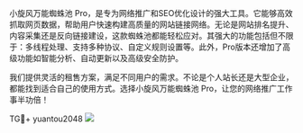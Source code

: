 小旋风万能蜘蛛池 Pro，是专为网络推广和SEO优化设计的强大工具。它能够高效抓取网页数据，帮助用户快速构建高质量的网站链接网络。无论是网站排名提升、内容采集还是反向链接建设，这款蜘蛛池都能轻松应对。其强大的功能包括但不限于：多线程处理、支持多种协议、自定义规则设置等。此外，Pro版本还增加了高级功能如智能分析、自动更新以及高级安全防护。

我们提供灵活的租售方案，满足不同用户的需求。不论是个人站长还是大型企业，都能找到适合自己的使用方式。选择小旋风万能蜘蛛池 Pro，让您的网络推广工作事半功倍！

TG💪+ yuantou2048  ![](https://github.com/user-attachments/assets/42a5a4a5-fea9-4a1d-8aa0-73e57e430cca)